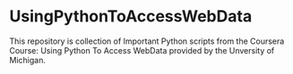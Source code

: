 # UsingPythonToAccessWebData
This repository is collection of Important Python scripts from the Coursera Course:  Using Python To Access WebData provided by the Unversity of Michigan.
